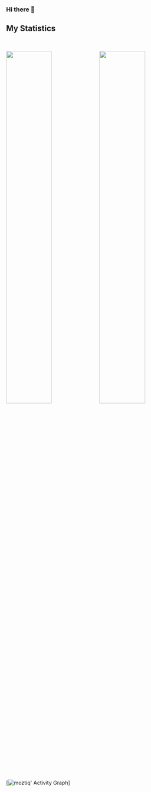 ### Hi there 👋


## My Statistics

<br/>
<p align="left">
  <img width="49.5%" src="https://github-readme-stats.vercel.app/api?username=moztiq&show_icons=true&theme=gruvbox&hide_border=true" />
    <img width="49.5%" src="https://github-readme-streak-stats.herokuapp.com/?user=moztiq&theme=gruvbox&hide_border=true" />
</p>
<br>

[![moztiq' Activity Graph](https://activity-graph.herokuapp.com/graph?username=moztiq&custom_title=moztiq's%20Contribution%20Graph&theme=gruvbox&bg_color=282828&hide_border=true&line=d1a01f&point=c58545)]

